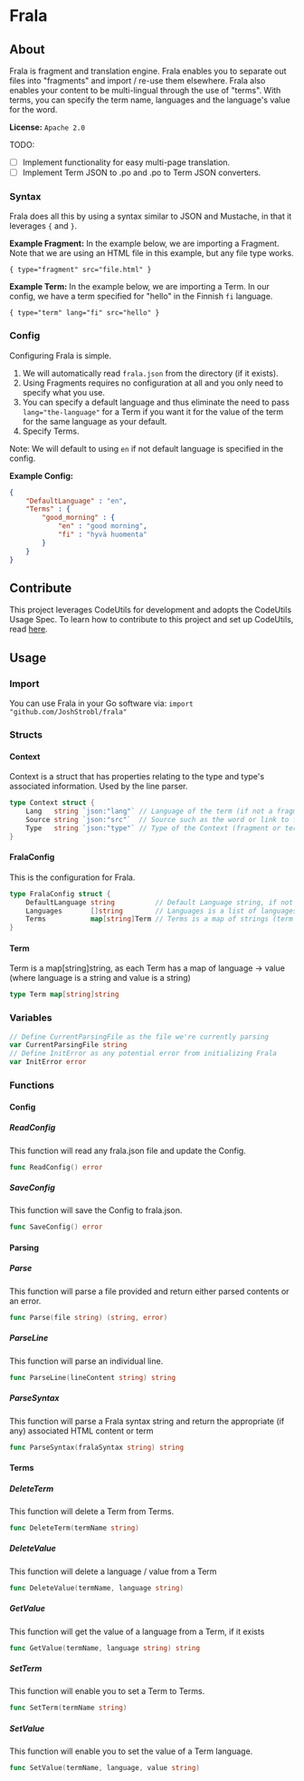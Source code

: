 # Frala

## About

Frala is fragment and translation engine. Frala enables you to separate out files into "fragments" and import / re-use them elsewhere. Frala also enables your content to be multi-lingual through the use of "terms". With terms, you can specify the term name, languages and the language's value for the word.

**License:** `Apache 2.0`

TODO:

- [ ] Implement functionality for easy multi-page translation.
- [ ] Implement Term JSON to .po and .po to Term JSON converters.

### Syntax

Frala does all this by using a syntax similar to JSON and Mustache, in that it leverages `{` and `}`.

**Example Fragment:** In the example below, we are importing a Fragment. Note that we are using an HTML file in this example, but any file type works.

`{ type="fragment" src="file.html" }`

**Example Term:** In the example below, we are importing a Term. In our config, we have a term specified for "hello" in the Finnish `fi` language.

`{ type="term" lang="fi" src="hello" }`

### Config

Configuring Frala is simple.

1. We will automatically read `frala.json` from the directory (if it exists).
2. Using Fragments requires no configuration at all and you only need to specify what you use.
3. You can specify a default language and thus eliminate the need to pass `lang="the-language"` for a Term if you want it for the value of the term for the same language as your default.
4. Specify Terms.

Note: We will default to using `en` if not default language is specified in the config.

**Example Config:**

``` json
{
    "DefaultLanguage" : "en",
    "Terms" : {
        "good_morning" : {
            "en" : "good morning",
            "fi" : "hyvä huomenta"
        }
    }
}
```

## Contribute

This project leverages CodeUtils for development and adopts the CodeUtils Usage Spec. To learn how to contribute to this project and set up CodeUtils, read
[here](https://github.com/StroblIndustries/CodeUtils/blob/master/CodeUtils-Usage-Spec.md).

## Usage

### Import

You can use Frala in your Go software via: `import "github.com/JoshStrobl/frala"`

### Structs

#### Context

Context is a struct that has properties relating to the type and type's associated information. Used by the line parser.

``` go
type Context struct {
    Lang   string `json:"lang"` // Language of the term (if not a fragment)
    Source string `json:"src"`  // Source such as the word or link to fragment
    Type   string `json:"type"` // Type of the Context (fragment or term)
}
```

#### FralaConfig

This is the configuration for Frala.

``` go
type FralaConfig struct {
	DefaultLanguage string          // Default Language string, if not declared, default to en
	Languages       []string        // Languages is a list of languages (string)
	Terms           map[string]Term // Terms is a map of strings (term names) to individual Terms
}
```

#### Term

Term is a map[string]string, as each Term has a map of language -> value (where language is a string and value is a string)

``` go
type Term map[string]string
```

### Variables

``` go
// Define CurrentParsingFile as the file we're currently parsing
var CurrentParsingFile string
// Define InitError as any potential error from initializing Frala
var InitError error
```

### Functions

#### Config

##### ReadConfig

This function will read any frala.json file and update the Config.

``` go
func ReadConfig() error
```

##### SaveConfig

This function will save the Config to frala.json.

``` go
func SaveConfig() error
```

#### Parsing

##### Parse

This function will parse a file provided and return either parsed contents or an error.

``` go
func Parse(file string) (string, error)
```

##### ParseLine

This function will parse an individual line.

``` go
func ParseLine(lineContent string) string
```

##### ParseSyntax

This function will parse a Frala syntax string and return the appropriate (if any) associated HTML content or term

``` go
func ParseSyntax(fralaSyntax string) string
```

#### Terms

##### DeleteTerm

This function will delete a Term from Terms.

``` go
func DeleteTerm(termName string)
```

##### DeleteValue

This function will delete a language / value from a Term

``` go
func DeleteValue(termName, language string)
```

##### GetValue

This function will get the value of a language from a Term, if it exists

``` go
func GetValue(termName, language string) string
```

##### SetTerm

This function will enable you to set a Term to Terms.

``` go
func SetTerm(termName string)
```

##### SetValue

This function will enable you to set the value of a Term language.

``` go
func SetValue(termName, language, value string)
```